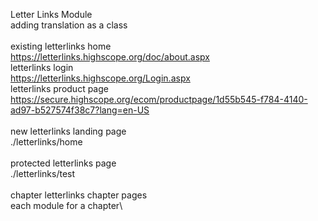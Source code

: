 Letter Links Module\
    adding translation as a class\
\
existing letterlinks home\
    https://letterlinks.highscope.org/doc/about.aspx
\
letterlinks login\
    https://letterlinks.highscope.org/Login.aspx
\
letterlinks product page\
    https://secure.highscope.org/ecom/productpage/1d55b545-f784-4140-ad97-b527574f38c7?lang=en-US
\
\
new letterlinks landing page\
    ./letterlinks/home\
\
protected letterlinks page\
    ./letterlinks/test\
\
chapter letterlinks chapter pages\
    each module for a chapter\



